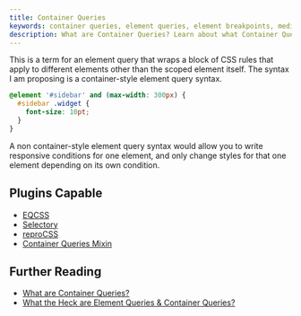 ```yaml
---
title: Container Queries
keywords: container queries, element queries, element breakpoints, media queries
description: What are Container Queries? Learn about what Container Queries are, how you can use them with JavaScript today, and what you can build with breakpoints based on elements in your document, rather than based on the viewport.
---
```


This is a term for an element query that wraps a block of CSS rules that apply to different elements other than the scoped element itself. The syntax I am proposing is a container-style element query syntax.

```css
@element '#sidebar' and (max-width: 300px) {
  #sidebar .widget {
    font-size: 10pt;
  }
}
```

A non container-style element query syntax would allow you to write responsive conditions for one element, and only change styles for that one element depending on its own condition.

## Plugins Capable

- [EQCSS](../plugins/eqcss.html)
- [Selectory](../plugins/selectory.html)
- [reproCSS](../plugins/reprocss.html)
- [Container Queries Mixin](../plugins/container-queries-mixin.html)

## Further Reading

- [What are Container Queries?](https://codepen.io/tomhodgins/post/what-are-container-queries)
- [What the Heck are Element Queries & Container Queries?](https://codepen.io/tomhodgins/post/what-the-heck-are-element-queries-container-queries)